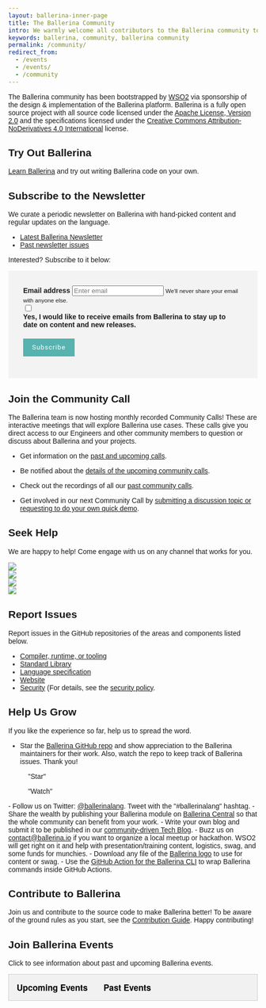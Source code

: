 ```yaml
---
layout: ballerina-inner-page
title: The Ballerina Community
intro: We warmly welcome all contributors to the Ballerina community to help establish Ballerina as a truly community-owned resource!
keywords: ballerina, community, ballerina community
permalink: /community/
redirect_from:
  - /events
  - /events/
  - /community
---
```


The Ballerina community has been bootstrapped by <a href="https://wso2.com" target="_blank">WSO2</a> via sponsorship of the design & implementation of the Ballerina platform. Ballerina is a fully open source project with all source code licensed under the <a href="https://www.apache.org/licenses/LICENSE-2.0" target="_blank">Apache License, Version 2.0</a> and the specifications licensed under the <a href="https://creativecommons.org/licenses/by-nd/4.0" target="_blank">Creative Commons Attribution-NoDerivatives 4.0 International</a> license.

## Try Out Ballerina

[Learn Ballerina](/learn) and try out writing Ballerina code on your own.

## Subscribe to the Newsletter

<a class="cBookmark" id="newsletter"></a>

We curate a periodic newsletter on Ballerina with hand-picked content and regular updates on the language.

<ul class="cInlinelinklist">
<li><a class="cGreenLinkArrow" href="/community/newsletter/2021-1/" target="_blank">Latest Ballerina Newsletter</a></li>
<li><a class="cGreenLinkArrow" href="/community/newsletter/#past-issues" target="_blank">Past newsletter issues</a></li>

</ul>

Interested? Subscribe to it below:

<div class="row"  >
   <div class="col-sm-12 col-md-6 cFormSection">
      <form id="subscribeForm">
      <div id="form-error" class="alert alert-danger"></div>
      <div id="form-status" class="alert alert-success"></div>
      <div class="form-group">
         <label for="userEmail">Email address</label>
         <input type="email" class="form-control" id="userEmail" aria-describedby="emailHelp" placeholder="Enter email">
         <small id="emailHelp" class="form-text text-muted">We'll never share your email with anyone else.</small>
      </div>
         <div class="form-check">
         <input type="checkbox" class="form-check-input" id="optin">
         <label class="form-check-label" for="cBallerinaCheck">Yes, I would like to receive emails from Ballerina to stay up to date on content and new releases.</label>
      </div>
      <button type="button" class="cSignUp" id="subscribeUserButton">Subscribe</button>
      </form>
   </div>
</div>

## Join the Community Call

The Ballerina team is now hosting monthly recorded Community Calls! These are interactive meetings that will explore Ballerina use cases. These calls give you direct access to our Engineers and other community members to question or discuss about Ballerina and your projects.

- Get information on the <a href="https://docs.google.com/document/d/1TPi0ktNvk-gQhVh46ckP5_LyhvwLJSQ3NJeSfv8459A/edit" target="_blank">past and upcoming calls</a>.

- Be notified about the <a href="https://docs.google.com/forms/d/e/1FAIpQLSfJkkaXmOf-ULhZ1Oi7bXAG_UmieRQ3wF8mKDohWux-8Ltfsw/viewform" target="_blank">details of the upcoming community calls</a>.

- Check out the recordings of all our <a href="https://www.youtube.com/playlist?list=PL7JOecNWBb0JAdYWqeGmD35MjE0KTjHXU">past community calls</a>.

- Get involved in our next Community Call by <a href="https://docs.google.com/forms/d/e/1FAIpQLSewd7XGlQeuCI2P9XlQ-A8rtFGn9ghbdYpghIi9K03VlxHcRg/viewform" target="_blank">submitting a discussion topic or requesting to do your own quick demo</a>.

## Seek Help

We are happy to help! Come engage with us on any channel that works for you.

<div class="row cBallerinaLearnWrapper cGrayWrapper cCommunityLinks">
  <div class="col-sm-12 col-md-3 cBoxContainer cCommunityIconsContainer">
      <div class="cBallerina-Box">
      <a class="cCommunityIcons" href="https://twitter.com/ballerinalang" target="_blank"><img src="/img/twitter.svg"></a>
      </div>
   </div>
   <div class="col-sm-12 col-md-3 cBoxContainer cCommunityIconsContainer">
      <div class="cBallerina-Box">
      <a class="cCommunityIcons" href="/community/slack" target="_blank"><img src="/img/slack.svg"></a>
      </div>
   </div>
      <div class="col-sm-12 col-md-3 cBoxContainer cCommunityIconsContainer">
      <div class="cBallerina-Box">
      <a class="cCommunityIcons" href="https://stackoverflow.com/questions/tagged/ballerina" target="_blank"><img src="/img/stackoverflow.svg"></a>
      </div>
   </div>
   <div class="col-sm-12 col-md-3 cBoxContainer cCommunityIconsContainer">
      <div class="cBallerina-Box">
      <a class="cCommunityIcons" href="https://groups.google.com/forum/#!forum/ballerina-dev" target="_blank"><img src="/img/google-groups.svg"></a>
      </div>
   </div>
</div>

## Report Issues

Report issues in the GitHub repositories of the areas and components listed below.

- <a href="https://github.com/ballerina-platform/ballerina-lang/issues/new/choose" target="_blank">Compiler, runtime, or tooling</a>
- <a href="https://github.com/ballerina-platform/ballerina-standard-library/issues" target="_blank">Standard Library</a>
- <a href="https://github.com/ballerina-platform/ballerina-standard-library/issues/new/choose" target="_blank">Language specification</a>
- <a href="https://github.com/ballerina-platform/ballerina-dev-website/issues/new/choose" target="_blank">Website</a>
- <a href="mailto:security@ballerina.io" target="_blank">Security</a> (For details, see the <a href="/security" target="_blank">security policy</a>.

## Help Us Grow

If you like the experience so far, help us to spread the word.

- Star the [Ballerina GitHub repo](https://github.com/ballerina-platform/ballerina-lang) and show appreciation to the Ballerina maintainers for their work. Also, watch the repo to keep track of Ballerina issues. Thank you!
<div class="cGitButtonContainer"><p data-button="iGitStarText">"Star"</p><p data-button="iGitWatchText">"Watch"</p></div>
- Follow us on Twitter: <a href="https://twitter.com/ballerinalang" target="_blank">@ballerinalang</a>. Tweet with the "#ballerinalang" hashtag.
- Share the wealth by publishing your Ballerina module on <a href="https://central.ballerina.io" target="_blank">Ballerina Central</a> so that the whole community can benefit from your work.
- Write your own blog and submit it to be published in our <a href="https://medium.com/ballerina-techblog" target="_blank">community-driven Tech Blog</a>.
- Buzz us on <a href="mailto:contact@ballerina.io" target="_blank">contact@ballerina.io</a> if you want to organize a local meetup or hackathon. WSO2 will get right on it and help with presentation/training content, logistics, swag, and some funds for munchies.
- Download any file of the <a href="https://github.com/ballerina-platform/ballerina-dev-website/tree/master/ballerina-logos" target="_blank">Ballerina logo</a> to use for content or swag.
- Use the <a href="https://github.com/marketplace/actions/ballerina-action" target="_blank"> GitHub Action for the Ballerina CLI</a> to wrap Ballerina commands inside GitHub Actions.

<!-- ## Want to be kept up-to-date?

We run an announcement-only, no-marketing-spam mailing list that we will use to inform you of new releases and similar relevant information. If you’d like to join please submit the form below:

(GDPR compliant mandatory consent click included!)

<form class="cFormContainerOS">
<label class="subscribeForm" id="subscribeFormLabelOS">Email Address</label>
<input class="cTextfieldstyle" maxlength="90" value="" id="emailUserOS" name="email" placeholder="I consent to join the email list" title="Email" type="text">
</form> -->

## Contribute to Ballerina

Join us and contribute to the source code to make Ballerina better! To be aware of the ground rules as you start, see the <a href="https://github.com/ballerina-platform/ballerina-lang/blob/master/CONTRIBUTING.md" target="_blank">Contribution Guide</a>. Happy contributing!

<style>
.nav > li.cVersionItem {
    display: none !important;
}
.cFormSection {
   background:#f3f3f3;
   padding:30px;
}
label {
	display: inline-block;
	max-width: 95%;
	margin-bottom: 5px;
	font-weight: 700;
}
.form-check-input {
   float:left;
   margin-right:10px !important;
}
.cSignUp, button#subscribeUserButton {
	background: #56b3af;
	border: none;
	color: #fff;
	/* padding: 10px 20px; */
	margin-top: 15px;
	display: inline-block;
	width: auto;
	padding: 18px;
	line-height: 0px;
	font-family: "roboto";
	letter-spacing: 1px;
	font-weight: 400;
}

.cSignUp:hover , button#subscribeUserButton:hover {
background:#464646;
}

#form-status , #form-error {
display:none;
}

#form-status.cShowBlock , #form-error.cShowBlock  {
display:block;
}
a.cBookmark {
display: inline-block;
position: absolute;
margin: -150px 0px 0px;
}
.cBallerinaTocContainer  {
    display:none;
}

</style>

<style> .cBallerinaTocContainer , .cTopLink {  display:none; }.cGitButtonContainer {padding-left: 40px;}</style>

<style>
body {font-family: Arial;}

/* Style the tab */
.tab {
  overflow: hidden;
  border: 1px solid #ccc;
  background-color: #f1f1f1;
}

/* Style the buttons inside the tab */
.tab button {
  background-color: inherit;
  float: left;
  border: none;
  outline: none;
  cursor: pointer;
  padding: 14px 16px;
  transition: 0.3s;
  font-size: 17px;
  font-weight: bold;
  font-family: "Helvetica Neue",Helvetica,Arial,sans-serif
}

/* Change background color of buttons on hover */
.tab button:hover {
  background-color: #ddd;
}

/* Create an active/current tablink class */
.tab button.active {
  background-color: #ccc;
}

/* Style the tab content */
.tabcontent {
  display: none;
  padding: 6px 12px;
  border: 1px solid #ccc;
  border-top: none;
}
</style>

<h2>Join Ballerina Events</h2>
<p>Click to see information about past and upcoming Ballerina events.</p>

<div class="tab">
  <button class="tablinks" onclick="openCity(event, 'upcoming-events')" id="defaultOpen">Upcoming Events</button>
  <button class="tablinks" onclick="openCity(event, 'past-events')">Past Events</button>
</div>

<div id="upcoming-events" class="tabcontent">
  <!--<h3>Upcoming Events</h3>
  <p>The below are the upcoming Ballerina events.</p>-->
  <script src="/js/events.js"></script>
<link rel="stylesheet" href="/css/events-page.css">
  <table class="cEventTable cConferencesList" style="width:100%;">
   <tr class="event-expiry" style="display:none" data-expiry="June 16, 2021 12:00:00">	
      <td class="cEventDateContainer">	
         <span class="cEventDate">June 15 - 16, 2021</span>	
         <p class="cEventLocation">Online</p>	
      </td>	
      <td class="cEventDetail">	
         <a target="_blank" href="https://stackconf.eu/">	
            <h4>StackConf</h4>	
         </a>	
         <h5>Automatic Microservices Observability with Open-Source Programming Language: Ballerina</h5>	
         <b>Anjana Fernando,</b> Director - Developer Relations, WSO2
      </td>	
      <td class="cEventURL"><a class="cEventRegistration" href="https://stackconf.eu/" target="_blank">More Info</a></td>	
   </tr>	
</table>
</div>

<div id="past-events" class="tabcontent">
  <!--<h3>Past Events</h3>
  <p>The below are the past Ballerina events.</p>-->
  <table class="cEventTable cConferencesList" style="width:100%;">
    <tr class="event-expiry" style="display:none" data-expiry="">	
      <td class="cEventDateContainer">	
         <span class="cEventDate">April 27 - 30, 2021</span>	
         <p class="cEventLocation">Online</p>	
      </td>	
      <td class="cEventDetail">	
         <a target="_blank" href="https://www.wurreka.com/ict/virtual-conference/gids-2021/">	
            <h4>GIDS Live</h4>	
         </a>	
         <h5>Cloud Native Middleware as a Programming Language</h5>
         <b>Anjana Fernando,</b> Senior Director - Solutions Architecture, WSO2
      </td>	
      <td class="cEventURL"><a class="cEventRegistration" href="https://wurreka.com/watch/gids-2021/cloud-native-middleware-as-a-programming-language" target="_blank">View Video</a></td>	
   </tr>
    <tr class="event-expiry" style="display:none" data-expiry="">	
      <td class="cEventDateContainer">	
         <span class="cEventDate">April 27 - 30, 2021</span>	
         <p class="cEventLocation">Online</p>	
      </td>	
      <td class="cEventDetail">	
         <a target="_blank" href="https://www.wurreka.com/ict/virtual-conference/gids-2021/">	
            <h4>GIDS Live</h4>	
         </a>
         <h5>Automatic Microservices Observability with Open-Source Programming Language: Ballerina</h5>
         <b>Anjana Fernando,</b> Senior Director - Solutions Architecture, WSO2
      </td>	
      <td class="cEventURL"><a class="cEventRegistration" href="https://wurreka.com/watch/gids-2021/automatic-microservices-observability-with-open-source-progr" target="_blank">View Video</a></td>	
   </tr>
   <tr class="event-expiry" style="display:none" data-expiry="">	
      <td class="cEventDateContainer">	
         <span class="cEventDate">February 5, 2021</span>	
         <p class="cEventLocation">Online</p>	
      </td>	
      <td class="cEventDetail">	
         <a target="_blank" href="https://www.eventbrite.it/e/biglietti-lunch-learn-ballerina-os-cloud-native-programming-language-134412004925">	
            <h4>Lunch & Learn</h4>	
         </a>	
         <h5>Ballerina: OS Cloud-native Programming Language</h5>	
         <b>Caludio Guidi,</b> Jolie Evangelist and Project Co-Leader<br/>	
         <b>Anjana Fernando,</b> Senior Director - Solutions Architecture, WSO2
      </td>	
      <td class="cEventURL"><a class="cEventRegistration" href="https://www.eventbrite.it/e/biglietti-lunch-learn-ballerina-os-cloud-native-programming-language-134412004925" target="_blank">More Info</a></td>	
   </tr>	
   <tr class="event-expiry" style="display:none" data-expiry="">
      <td class="cEventDateContainer">
         <span class="cEventDate">December 2 - 4, 2020</span>
         <p class="cEventLocation">Virtual</p>
      </td>
      <td class="cEventDetail">
         <a target="_blank" href="https://events.linuxfoundation.org/open-source-summit-japan/">
            <h4>Open Source Summit Japan</h4>
         </a>
         <h5>Ballerina: An Open-Source Cloud-Native Programming Language</h5>
         <b>Anjana Fernando,</b> Director - Developer Relations, WSO2
      </td>
      <td class="cEventURL"><a class="cEventRegistration" href="https://youtu.be/0pKOkMRODF0" target="_blank">Watch Video</a></td>
   </tr>
   <tr class="event-expiry" style="display:none" data-expiry="">
      <td class="cEventDateContainer">
         <span class="cEventDate">October 28, 2020</span>
         <p class="cEventLocation">Virtual</p>
      </td>
      <td class="cEventDetail">
         <a target="_blank" href="https://apiworld.co/">
            <h4>API World Virtual</h4>
         </a>
         <h5>Code to Kubernetes: Deployment Shouldn't be an Afterthought</h5>
         <b>Lakmal Warusawithana,</b> Senior Director - Developer Relations, WSO2
      </td>
      <td class="cEventURL"><a class="cEventRegistration" href="https://apiworld.co/conference/speakers/" target="_blank">More Info</a></td>
   </tr>
   <tr class="event-expiry" style="display:none" data-expiry="">
      <td class="cEventDateContainer">
         <span class="cEventDate">October 27 - 29, 2020</span>
         <p class="cEventLocation">Virtual</p>
      </td>
      <td class="cEventDetail">
         <a target="_blank" href="https://apiworld.co/">
            <h4>API World Virtual</h4>
         </a>
         <h5>Automatic Microservices Observability with Ballerina</h5>
         <b>Anjana Fernando,</b> Director - Developer Relations, WSO2
      </td>
      <td class="cEventURL"><a class="cEventRegistration" href="https://apiworld.co/conference/speakers/" target="_blank">More Info</a></td>
   </tr>
   <tr class="event-expiry" style="display:none" data-expiry="">
      <td class="cEventDateContainer">
         <span class="cEventDate">October 19 - 21, 2020</span>
         <p class="cEventLocation">Munich, Germany</p>
      </td>
      <td class="cEventDetail">
         <a target="_blank" href="https://osad-munich.org/en/">
            <h4>Open Source Automation Days</h4>
         </a>
         <h5>Code to Kubernetes: Deployment Shouldn't be an Afterthought</h5>
         <b>Lakmal Warusawithana,</b> Senior Director - Developer Relations, WSO2
      </td>
      <td class="cEventURL"><a class="cEventRegistration" href="https://osad-munich.org/en/featured-speakers/code-to-kubernetes-deployment-shouldnt-be-an-afterthought/" target="_blank">More Info</a></td>
   </tr>
   <tr class="event-expiry" style="display:none" data-expiry="">
      <td class="cEventDateContainer">
         <span class="cEventDate">October 7, 2020</span>
         <p class="cEventLocation">Virtual</p>
      </td>
      <td class="cEventDetail">
         <a target="_blank" href="https://www.youtube.com/channel/UCLt6HDrCpdlZ3FUWe-tqpdQ">
            <h4>Cloud Colombo</h4>
         </a>
         <h5>Ballerina - A Cloud Native Programming Language</h5>
         <b>Anjana Fernando,</b> Director - Developer Relations, WSO2
      </td>
      <td class="cEventURL"><a class="cEventRegistration" href="https://www.youtube.com/watch?v=OJUYOFds-s4&ab_channel=CloudColombo" target="_blank">Watch Video</a></td>
   </tr>
   <tr class="event-expiry" style="display:none" data-expiry="">
      <td class="cEventDateContainer">
         <span class="cEventDate">September 30, 2020</span>
         <p class="cEventLocation">Virtual</p>
      </td>
      <td class="cEventDetail">
         <a target="_blank" href="https://www.developerweek.com/global/conference/cloud/schedule/">
            <h4>DeveloperWeek Global: Cloud</h4>
         </a>
         <h5>Code to Kubernetes: Deployment Shouldn't Be an Afterthought</h5>
         <b>Lakmal Warusawithana,</b> Senior Director - Developer Relations, WSO2
      </td>
      <td class="cEventURL"><a class="cEventRegistration" href="https://emamo.com/event/developerweek-global-cloud-2020/s/open-talk-code-to-kubernetes-deployment-shouldnt-be-an-afterthought-NyPYlo" target="_blank">More Info</a></td>
   </tr>
   <tr class="event-expiry" style="display:none" data-expiry="">
      <td class="cEventDateContainer">
         <span class="cEventDate">September 29, 2020</span>
         <p class="cEventLocation">Virtual</p>
      </td>
      <td class="cEventDetail">
         <a target="_blank" href="https://emamo.com/event/developerweek-global-cloud-2020/r/speaker/anjana-fernando-1">
            <h4>DeveloperWeek Global: Cloud</h4>
         </a>
         <h5>Code to Kubernetes: Languages of Infrastructure</h5>
         <b>Anjana Fernando,</b> Director - Developer Relations, WSO2
      </td>
      <td class="cEventURL"><a class="cEventRegistration" href="https://www.slideshare.net/BallerinaLang/code-to-kubernetes-languages-of-infrastructure" target="_blank">View Slides</a></td>
   </tr>
   <tr class="event-expiry" style="display:none" data-expiry="">
      <td class="cEventDateContainer">
         <span class="cEventDate">September 26, 2020</span>
         <p class="cEventLocation">Virtual</p>
      </td>
      <td class="cEventDetail">
         <a target="_blank" href="https://novacodecamp.org/app/speakers/aa20c381-1fa5-42c6-8095-a01ca1bab0b7">
            <h4>Nova Code Camp</h4>
         </a>
         <h5>Let's Dance Together! Ballerina</h5>
         <b>Vanjikumaran Sivajothy,</b> Senior Lead Solutions Engineer, WSO2
      </td>
      <td class="cEventURL"><a class="cEventRegistration" href="https://novacodecamp.org/app/speakers/aa20c381-1fa5-42c6-8095-a01ca1bab0b7" target="_blank">More Info</a></td>
   </tr>
   <tr class="event-expiry" style="display:none" data-expiry="">
      <td class="cEventDateContainer">
         <span class="cEventDate">May 28, 2020</span>
         <p class="cEventLocation">San Diego, California, USA</p>
      </td>
      <td class="cEventDetail">
         <a target="_blank" href="https://www.meetup.com/San-Diego-Cloud-Native-Computing-Meetup">
            <h4>San Diego Cloud Native Computing Meetup</h4>
         </a>
         <h5>Ballerina – An Open-Source, Cloud-Native Programming Language for Microservices</h5>
         <b>Anjana Fernando,</b> Director of Developer Relations, WSO2
      </td>
      <td class="cEventURL"><a class="cEventRegistration" href="https://www.slideshare.net/lafernando/ballerina-opensource-cloudnative-programming-language-for-microservices" target="_blank">View Slides</a></td>
   </tr>
   <tr class="event-expiry" style="display:none" data-expiry="">
      <td class="cEventDateContainer">
         <span class="cEventDate">May 7, 2020</span>
         <p class="cEventLocation">Online</p>
      </td>
      <td class="cEventDetail">
         <a target="_blank" href="https://www.meetup.com/CloudDC/">
            <h4>Cloud DC Meetup</h4>
         </a>
         <h5>Cloud Native Development with Ballerina</h5>
         <b>Jadd Jennings,</b> Hub Solutions Engineer, Oracle Cloud Solution Hub<br/>
         <b>Dhvani Sheth,</b> Senior Solutions Engineer, Oracle
      </td>
      <td class="cEventURL"><a class="cEventRegistration" href="https://www.slideshare.net/BallerinaLang/cloud-dc-meetup-cloud-native-development-with-ballerina" target="_blank">View Slides</a></td>
   </tr>
   <tr class="event-expiry" style="display:none" data-expiry="">
      <td class="cEventDateContainer">
         <span class="cEventDate">March 26, 2020</span>
         <p class="cEventLocation">Vilnius, Lithuania</p>
      </td>
      <td class="cEventDetail">
         <a target="_blank" href="https://devopspro.lt/">
            <h4>DevOps Pro Europe 2020</h4>
         </a>
         <h5>[Talk] Code to Cloud</h5>
         <b>Lakmal Warusawithana,</b> Senior Director of Developer Relations, WSO2
      </td>
      <td class="cEventURL"><a class="cEventRegistration" href="https://www.youtube.com/watch?v=5IXPMlAUqrU&list=PLqYhGsQ9iSEpaZPFQwT4AJNXvp0id4NSo&index=26&t=0s" target="_blank">View Video</a></td>
   </tr>
   <tr class="event-expiry" style="display:none" data-expiry="">
      <td class="cEventDateContainer">
         <span class="cEventDate">March 25, 2020</span>
         <p class="cEventLocation">Vilnius, Lithuania</p>
      </td>
      <td class="cEventDetail">
         <a target="_blank" href="https://devopspro.lt/">
            <h4>DevOps Pro Europe 2020</h4>
         </a>
         <h5>[Talk] Ballerina: The Cloud-Native and DevOps Friendly Programming Language</h5>
         <b>Anjana Fernando,</b> Director of Developer Relations, WSO2
      </td>
      <td class="cEventURL"><a class="cEventRegistration" href="https://www.youtube.com/watch?v=RezJDgTaZSg&list=PLqYhGsQ9iSEpaZPFQwT4AJNXvp0id4NSo&index=12&t=0s" target="_blank">View Video</a></td>
   </tr>
   <tr class="event-expiry" style="display:none" data-expiry="">
      <td class="cEventDateContainer">
         <span class="cEventDate">March 24, 2020</span>
         <p class="cEventLocation">Vilnius, Lithuania</p>
      </td>
      <td class="cEventDetail">
         <a target="_blank" href="https://devopspro.lt/">
            <h4>DevOps Pro Europe 2020</h4>
         </a>
         <h5>[Workshop] Ballerina: Cloud Native Middleware as a Programming Language</h5>
         <b>Anjana Fernando,</b> Director of Developer Relations, WSO2
      </td>
      <td class="cEventURL"><a class="cEventRegistration" href="https://github.com/lafernando/ballerina-cloud-native-middleware-workshop" target="_blank">View Code</a></td>
   </tr>
   <tr class="event-expiry" style="display:none" data-expiry="">
      <td class="cEventDateContainer">
         <span class="cEventDate">March 10, 2020</span>
         <p class="cEventLocation">San Jose, California, USA</p>
      </td>
      <td class="cEventDetail">
         <a target="_blank" href="https://www.meetup.com/Kubernetes-for-Developers">
            <h4>Kubernetes for Developers Meetup</h4>
         </a>
         <h5>Ballerinas & Zebras in Kubernetes</h5>
         <b>Lakmal Warusawithana,</b> Senior Director of Developer Relations, WSO2
      </td>
      <td class="cEventURL"><a class="cEventRegistration" href="https://primetime.bluejeans.com/a2m/events/playback/dc1fb3a9-a03b-48ac-aa56-8314d0b85f79" target="_blank">View Video</a></td>
   </tr>
   <tr class="event-expiry" style="display:none" data-expiry="">
      <td class="cEventDateContainer">
         <span class="cEventDate">February 12 - 16, 2020</span>
         <p class="cEventLocation">San Francisco, California, USA</p>
      </td>
      <td class="cEventDetail">
         <a target="_blank" href="https://www.developerweek.com/">
            <h4>DeveloperWeek 2020</h4>
         </a>
         <h5>Conquering Network-Distributed Applications Using the Ballerina Programming Language</h5>
         <b>Anjana Fernando,</b> Director of Developer Relations, WSO2
      </td>
      <td class="cEventURL"><a class="cEventRegistration" href="https://www.slideshare.net/BallerinaLang/developerweek-2020-conquering-network-distributed-applications-using-ballerina" target="_blank">View Slides</a></td>
   </tr>
   <tr class="event-expiry" style="display:none" data-expiry="">
      <td class="cEventDateContainer">
         <span class="cEventDate">December 12, 2019</span>
         <p class="cEventLocation">Mountain View, California, USA</p>
      </td>
      <td class="cEventDetail">
         <a target="_blank" href="https://www.meetup.com/Silicon-Valley-Cloud-Native-and-Kubernetes-Meetup/events/265530711/">
            <h4>Cloud-Native and Kubernetes Meetup in Silicon Valley</h4>
         </a>
         <h5>An Introduction to the Ballerina Programming Language</h5>
         <b>Anjana Fernando,</b> Director of Developer Relations - CTO Office, WSO2
      </td>
      <td class="cEventURL"><a class="cEventRegistration" href="https://www.slideshare.net/BallerinaLang/cloudnative-and-kubernetes-meetup-in-silicon-valley-ballerina-cloud-native-programming-language" target="_blank">View Slides</a></td>
   </tr>
   <tr class="event-expiry" style="display:none" data-expiry="">
      <td class="cEventDateContainer">
         <span class="cEventDate">December 10 - 11, 2019</span>
         <p class="cEventLocation">Paris, France</p>
      </td>
      <td class="cEventDetail">
         <a target="_blank" href="https://www.opensourcesummit.paris/">
            <h4>Paris Open Source Summit</h4>
         </a>
         <h5>Ballerina - A Modern Cloud-based Open Source Programming Language</h5>
         <b>Paul Fremantle,</b> CTO and Co-founder, WSO2
      </td>
      <td class="cEventURL"><a class="cEventRegistration" href="https://www.opensourcesummit.paris/" target="_blank">More Info</a></td>
   </tr>
   <tr class="event-expiry" style="display:none" data-expiry="">
      <td class="cEventDateContainer">
         <span class="cEventDate">December 5, 2019</span>
         <p class="cEventLocation">San Jose, California, USA</p>
      </td>
      <td class="cEventDetail">
         <a target="_blank" href="https://www.meetup.com/downtown-san-jose-devops/events/265982303/">
            <h4>Downtown San Jose DevOps Meetup</h4>
         </a>
         <h5>Ballerina - A Programming Language for Cloud and DevOps</h5>
         <b>Anjana Fernando,</b> Director of Developer Relations - CTO Office, WSO2
      </td>
      <td class="cEventURL"><a class="cEventRegistration" href="https://www.slideshare.net/BallerinaLang/downtown-san-jose-devops-meetup-ballerina-a-programming-language-for-cloud-and-devops-221963732" target="_blank">View Slides</a></td>
   </tr>
   <tr class="event-expiry" style="display:none" data-expiry="">
      <td class="cEventDateContainer">
         <span class="cEventDate">November 7, 2019</span>
         <p class="cEventLocation">London, UK</p>
      </td>
      <td class="cEventDetail">
         <a target="_blank" href="https://wso2.com/integration-summit/london-2019/">
            <h4>WSO2 Summit London</h4>
         </a>
         <h5>Ballerina — Cloud-native Middleware as a Programming Language</h5>
         <b>Mauro Niewolski,</b> Senior Solutions Engineer, WSO2
      </td>
      <td class="cEventURL"><a class="cEventRegistration" href="https://wso2.com/library/summit/2019/11/wso2-integration-summit-london-2019-ballerina-cloud-native-middleware-as-a-programming-language/" target="_blank">View Video</a></td>
   </tr>
   <tr class="event-expiry" style="display:none" data-expiry="">
      <td class="cEventDateContainer">
         <span class="cEventDate">November 5 - 7, 2019</span>
         <p class="cEventLocation">Austin, Texas, USA</p>
      </td>
      <td class="cEventDetail">
         <a target="_blank" href="https://developerweekaustin2019.sched.com/">
            <h4>DeveloperWeek Austin</h4>
         </a>
         <h5>Microservices in Practice with Ballerina, Kubernetes and Istio</h5>
         <b>Lakmal Warusawithana,</b> Senior Director of Developer Relations - CTO Office, WSO2
      </td>
      <td class="cEventURL"><a class="cEventRegistration" href="https://www.slideshare.net/BallerinaLang/developerweek-austin-2019-microservices-in-practice-with-ballerina-kubernetes-and-istio" target="_blank">View Slides</a></td>
   </tr>
   <tr class="event-expiry" style="display:none" data-expiry="">
      <td class="cEventDateContainer">
         <span class="cEventDate">November 5, 2019</span>
         <p class="cEventLocation">Bern, Switzerland</p>
      </td>
      <td class="cEventDetail">
         <a target="_blank" href="https://wso2.com/integration-summit/bern-2019/">
            <h4>WSO2 Summit Bern</h4>
         </a>
         <h5>Ballerina — Cloud-native Middleware as a Programming Language</h5>
         <b>Paul Fremantle,</b> CTO and Co-founder, WSO2
      </td>
      <td class="cEventURL"><a class="cEventRegistration" href="https://www.slideshare.net/wso2.org/wso2-integration-summit-bern-2019-ballerina-cloudnative-middleware-as-a-programming-language" target="_blank">View Slides</a></td>
   </tr>
   <tr class="event-expiry" style="display:none" data-expiry="">
      <td class="cEventDateContainer">
         <span class="cEventDate">November 5, 2019</span>
         <p class="cEventLocation">Colombo, Sri Lanka</p>
      </td>
      <td class="cEventDetail">
         <a target="_blank" href="https://www.meetup.com/java-colombo/events/265738162/">
            <h4>Java Colombo Meetup</h4>
         </a>
         <h5>The better java for Java microservice developers</h5>
         <b>Sanjiva Weerawarana,</b> Founder and CEO, WSO2
      </td>
      <td class="cEventURL"><a class="cEventRegistration" href="https://www.youtube.com/watch?v=tZwOl01x8TU" target="_blank">View Video</a></td>
   </tr>
   <tr class="event-expiry" style="display:none" data-expiry="">
      <td class="cEventDateContainer">
         <span class="cEventDate">October 8 - 10, 2019</span>
         <p class="cEventLocation">San Jose, California, USA</p>
      </td>
      <td class="cEventDetail">
         <a target="_blank" href="https://apiworld.co/">
            <h4>API World</h4>
         </a>
         <h5>Efficient Microservices Deployment Pipelines</h5>
         <b>Anjana Fernando,</b> Director of Developer Relations - CTO Office, WSO2
      </td>
      <td class="cEventURL"><a class="cEventRegistration" href="https://files.devnetwork.cloud/APIWorld/presentations/2019/Anjana_Fernando.pdf" target="_blank">View Slides</a></td>
   </tr>
   <tr class="event-expiry" style="display:none" data-expiry="">
      <td class="cEventDateContainer">
         <span class="cEventDate">October 8, 2019</span>
         <p class="cEventLocation">San Francisco, California, USA</p>
      </td>
      <td class="cEventDetail">
         <a target="_blank" href="https://wso2.com/integration-summit/sanfrancisco-2019/">
            <h4>WSO2 Summit San Francisco</h4>
         </a>
         <h5>Ballerina — Cloud-native Middleware as a Programming Language</h5>
         <b>Sameera Jayasoma,</b> Senior Director, WSO2
      </td>
      <td class="cEventURL"><a class="cEventRegistration" href="https://wso2.com/library/summit/2019/10/wso2-integration-summit-sanfrancisco-2019-ballerina-cloud-native-middleware-as-a-programming-language/" target="_blank">View Video</a></td>
   </tr>
   <tr class="event-expiry" style="display:none" data-expiry="">
      <td class="cEventDateContainer">
         <span class="cEventDate">September 26, 2019</span>
         <p class="cEventLocation">Columbus, USA</p>
      </td>
      <td class="cEventDetail">
         <a target="_blank" href="https://www.meetup.com/columbus-microservices/events/264064167/">
            <h4>Columbus Microservices Meetup</h4>
         </a>
         <h5>Effective Microservices Development with Ballerina</h5>
         <b>Anjana Fernando,</b> Director of Developer Relations - CTO Office, WSO2
      </td>
      <td class="cEventURL"><a class="cEventRegistration" href="https://www.slideshare.net/lafernando/effective-microservices-development-with-ballerina" target="_blank">View Slides</a></td>
   </tr>
   <tr class="event-expiry" style="display:none" data-expiry="">
      <td class="cEventDateContainer">
         <span class="cEventDate">September 26, 2019</span>
         <p class="cEventLocation">Columbus, USA</p>
      </td>
      <td class="cEventDetail">
         <a target="_blank" href="https://www.meetup.com/columbus-microservices/events/264064167/">
            <h4>Columbus Microservices Meetup</h4>
         </a>
         <h5>Ballerina in Real-World Use-Case</h5>
         <b>Glenn Donaldson & Jim Kittle,</b> Ohio State University
      </td>
      <td class="cEventURL"><a class="cEventRegistration" href="https://www.slideshare.net/secret/AW4Gz2reZ0xNW" target="_blank">View Slides</a></td>
   </tr>
   <tr class="event-expiry" style="display:none" data-expiry="">
      <td class="cEventDateContainer">
         <span class="cEventDate">September 24, 2019</span>
         <p class="cEventLocation">New York, USA</p>
      </td>
      <td class="cEventDetail">
         <a target="_blank" href="https://wso2.com/integration-summit/newyork-2019/">
            <h4>WSO2 Summit New York</h4>
         </a>
         <h5>Ballerina - Cloud Native Middleware as a Programming Language</h5>
         <b>Lakmal Warusawithana,</b> Senior Director of Developer Relations - CTO Office, WSO2
      </td>
      <td class="cEventURL"><a class="cEventRegistration" href="https://www.slideshare.net/wso2.org/wso2-integration-summit-new-york-2019-ballerina-cloud-native-middleware-as-a-programming-language" target="_blank">View Slides</a></td>
   </tr>
   <tr class="event-expiry" style="display:none" data-expiry="">
      <td class="cEventDateContainer">
         <span class="cEventDate">September 9 - 12, 2019</span>
         <p class="cEventLocation">Las Vegas, Nevada, USA</p>
      </td>
      <td class="cEventDetail">
         <a target="_blank" href="https://apachecon.com/acna19/s/#/schedule">
            <h4>ApacheCon North America 2019</h4>
         </a>
         <h5>Ballerina - Re-inventing Middleware in a Programming Language</h5>
         <b>Paul Fremantle,</b> CTO and Co-founder, WSO2
      </td>
      <td class="cEventURL"><a class="cEventRegistration" href="https://www.slideshare.net/BallerinaLang/apachecon-na-2019-reinventing-middleware-in-a-programming-language" target="_blank">View Slides</a></td>
   </tr>
   <tr class="event-expiry" style="display:none" data-expiry="">
      <td class="cEventDateContainer">
         <span class="cEventDate">September 9 - 12, 2019</span>
         <p class="cEventLocation">Las Vegas, Nevada, USA</p>
      </td>
      <td class="cEventDetail">
         <a target="_blank" href="https://apachecon.com/acna19/s/#/schedule">
            <h4>ApacheCon North America 2019</h4>
         </a>
         <h5>Conquering Network Distributed Applications Using the Ballerina Programming Language</h5>
         <b>Anjana Fernando,</b> Director of Developer Relations - CTO Office, WSO2
      </td>
      <td class="cEventURL"><a class="cEventRegistration" href="https://www.slideshare.net/BallerinaLang/apachecon-na-2019-conquering-network-distributed-applications-using-the-ballerina-programming-language" target="_blank">View Slides</a></td>
   </tr>
</table>
<!--## Meetups
   <table class="cEventTable cMeetupsList" style="width:100%;">
   <tr data-expiry="December 12, 2019 12:00:00">
   <td class="cEventDateContainer"><span class="cEventDate">December 12
    </span>
       <p class="cEventLocation">Mountain View, California
   </p>
   </td>
   <td class="cEventDetail"><a target="_blank" href="https://www.meetup.com/Silicon-Valley-Cloud-Native-and-Kubernetes-Meetup/events/265530711/"><h4>Cloud-Native and Kubernetes Meetup in Silicon Valley</h4></a>
   <h5>An Introduction to the Ballerina Programming Language </h5>
    <b>Anjana Fernando,</b>  Director of Developer Relations - CTO Office, WSO2
  
   <!--</td>
   <td class="cEventURL"><a class="cEventRegistration" href="https://www.meetup.com/Silicon-Valley-Cloud-Native-and-Kubernetes-Meetup/events/265530711/" target="_blank">Register Now</a></td>
   </tr>
   </table>--> 
</div>

<script>
function openCity(evt, cityName) {
  var i, tabcontent, tablinks;
  tabcontent = document.getElementsByClassName("tabcontent");
  for (i = 0; i < tabcontent.length; i++) {
    tabcontent[i].style.display = "none";
  }
  tablinks = document.getElementsByClassName("tablinks");
  for (i = 0; i < tablinks.length; i++) {
    tablinks[i].className = tablinks[i].className.replace(" active", "");
  }
  document.getElementById(cityName).style.display = "block";
  evt.currentTarget.className += " active";
}
// Get the element with id="defaultOpen" and click on it
document.getElementById("defaultOpen").click();
</script>
<style>
   .navbar-nav > li.cActive > a {
   color: rgb(87, 89, 93) !important;
   }
   .navbar-nav > li#Eventsli a  {
   color: #20b6b0 !important;
   }
   .nav > li.cVersionItem {
   display: none !important;
   }
   .cGitButtonContainer {
   padding-left: 40px;
   }
   .cBallerinaTocContainer {
      display:none;
   }
</style>
